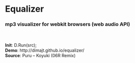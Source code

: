 Equalizer
=========

<h3>mp3 visualizer for webkit browsers (web audio API)</h3>
<br>
<br>
<b>Init</b>: D.Run(src);
<br>
<b>Demo</b>: http://dimajt.github.io/equalizer/
<br>
<b>Source</b>: Puru – Koyuki (06R Remix)
